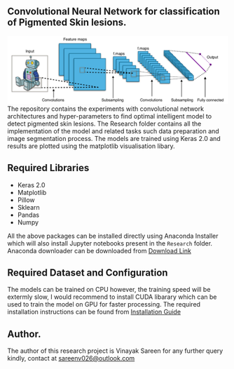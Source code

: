 ## Convolutional Neural Network for classification of Pigmented Skin lesions.
<img src = "banner.png" />
The repository contains the experiments with convolutional network architectures and hyper-parameters to find optimal intelligent model to detect pigmented skin lesions. The Research folder contains all the implementation of the model and related tasks such data preparation and image segmentation process. The models are trained using <a link="https://keras.io/"> Keras 2.0 </a> and results are plotted using the matplotlib visualisation libary.

## Required Libraries
<ul>
    <li> Keras 2.0 </li>
    <li> Matplotlib </li>
    <li> Pillow</li>
    <li> Sklearn </li>
    <li> Pandas</li>
    <li> Numpy</li>
</ul>

All the above packages can be installed directly using Anaconda Installer which will also install Jupyter notebooks 
present in the ```Research``` folder. Anaconda downloader can be downloaded from [Download Link](https://www.anaconda.com/distribution/)

## Required Dataset and Configuration
The models can be trained on CPU however, the training speed will be extermly slow, I would recommend to install CUDA libarary which can be used to train the model on GPU for faster processing. The required installation instructions can be found from [Installation Guide](https://www.tensorflow.org/install/gpu) 

## Author. 
The author of this research project is Vinayak Sareen for any further query kindly, contact at sareenv026@outlook.com 
